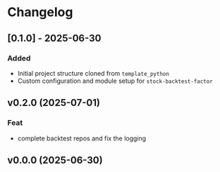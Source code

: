 # Changelog

## [0.1.0] - 2025-06-30

### Added

- Initial project structure cloned from `template_python`
- Custom configuration and module setup for `stock-backtest-factor`

## v0.2.0 (2025-07-01)

### Feat

- complete backtest repos and fix the logging

## v0.0.0 (2025-06-30)
